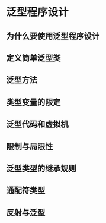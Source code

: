 # 泛型程序设计

## 为什么要使用泛型程序设计

## 定义简单泛型类

## 泛型方法

## 类型变量的限定

## 泛型代码和虚拟机

## 限制与局限性

## 泛型类型的继承规则

## 通配符类型

## 反射与泛型
